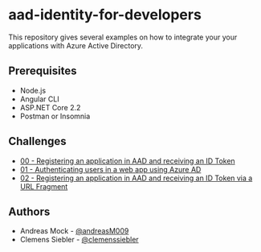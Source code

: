 # aad-identity-for-developers

This repository gives several examples on how to integrate your your applications with Azure Active Directory.

## Prerequisites
* Node.js
* Angular CLI
* ASP.NET Core 2.2
* Postman or Insomnia

## Challenges

* [00 - Registering an application in AAD and receiving an ID Token](challenge-0-oidc-idtoken.md)
* [01 - Authenticating users in a web app using Azure AD](challenge-1-oidc-idtoken-webapp.md)
* [02 - Registering an application in AAD and receiving an ID Token via a URL Fragment](challenge-2-oidc-idtoken-fragment.md)

## Authors

* Andreas Mock - [@andreasM009](https://twitter.com/andreasm009)
* Clemens Siebler - [@clemenssiebler](https://twitter.com/clemenssiebler)